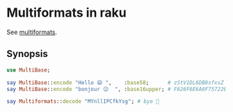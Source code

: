 # Multiformats in raku

See [multiformats](https://multiformats.io).

## Synopsis

```raku
use MultiBase;

say MultiBase::encode "Hello 😄 ",    :base58;      # zStV1DL6DB8sfxsZ
say MultiBase::encode "bonjour 😉  ", :base16upper; # F626F6E6A6F757220F09F988920

say Multiformats::decode "MYnllIPCfkYsg"; # bye 👋 
```
